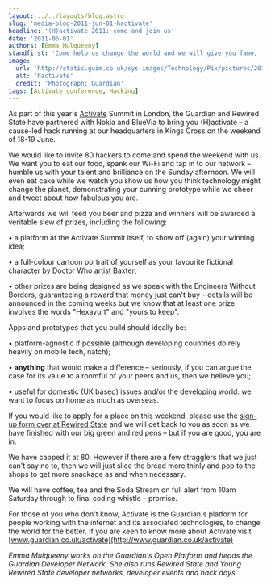 ```yaml
---
layout: ../../layouts/blog.astro
slug: 'media-blog-2011-jun-01-hactivate'
headline: '(H)activate 2011: come and join us'
date: '2011-06-01'
authors: [Emma Mulqueeny]
standfirst: 'Come help us change the world and we will give you fame, fortune and experiences money just can''t buy'
image:
  url: 'http://static.guim.co.uk/sys-images/Technology/Pix/pictures/2011/6/1/1306930158436/hactivate-001.jpg'
  alt: 'hactivate'
  credit: 'Photograph: Guardian'
tags: [Activate conference, Hacking]
---
```


As part of this year's [Activate](http://www.guardian.co.uk/activate) Summit in London, the Guardian and Rewired State have partnered with Nokia and BlueVia to bring you (H)activate – a cause-led hack running at our headquarters in Kings Cross on the weekend of 18-19 June.

We would like to invite 80 hackers to come and spend the weekend with us. We want you to eat our food, spank our Wi-Fi and tap in to our network – humble us with your talent and brilliance on the Sunday afternoon. We will even eat cake while we watch you show us how you think technology might change the planet, demonstrating your cunning prototype while we cheer and tweet about how fabulous you are.

Afterwards we will feed you beer and pizza and winners will be awarded a veritable slew of prizes, including the following:

• a platform at the Activate Summit itself, to show off (again) your winning idea;

• a full-colour cartoon portrait of yourself as your favourite fictional character by Doctor Who artist Baxter;

• other prizes are being designed as we speak with the Engineers Without Borders, guaranteeing a reward that money just can't buy – details will be announced in the coming weeks but we know that at least one prize involves the words "Hexayurt" and "yours to keep".

Apps and prototypes that you build should ideally be:

• platform-agnostic if possible (although developing countries do rely heavily on mobile tech, natch);

• **anything** that would make a difference – seriously, if you can argue the case for its value to a roomful of your peers and us, then we believe you;

• useful for domestic (UK based) issues and/or the developing world: we want to focus on home as much as overseas.

If you would like to apply for a place on this weekend, please use the [sign-up form over at Rewired State](http://rewiredstate.org/events/hactivate-2011) and we will get back to you as soon as we have finished with our big green and red pens – but if you are good, you are in.

We have capped it at 80. However if there are a few stragglers that we just can't say no to, then we will just slice the bread more thinly and pop to the shops to get more snackage as and when necessary.

We will have coffee, tea and the Soda Stream on full alert from 10am Saturday through to final coding whistle – promise.

For those of you who don't know, Activate is the Guardian's platform for people working with the internet and its associated technologies, to change the world for the better. If you are keen to know more about Activate visit [www.guardian.co.uk/activate](http://www.guardian.co.uk/activate)

_Emma Mulqueeny works on the Guardian's Open Platform and heads the Guardian Developer Network. She also runs Rewired State and Young Rewired State developer networks, developer events and hack days._
